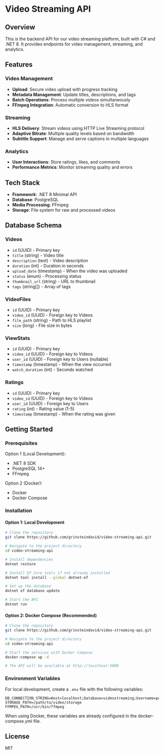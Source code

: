 # Video Streaming API

## Overview
This is the backend API for our video streaming platform, built with C# and .NET 8. It provides endpoints for video management, streaming, and analytics.

## Features

### Video Management
- **Upload**: Secure video upload with progress tracking
- **Metadata Management**: Update titles, descriptions, and tags
- **Batch Operations**: Process multiple videos simultaneously
- **FFmpeg Integration**: Automatic conversion to HLS format

### Streaming
- **HLS Delivery**: Stream videos using HTTP Live Streaming protocol
- **Adaptive Bitrate**: Multiple quality levels based on bandwidth
- **Subtitle Support**: Manage and serve captions in multiple languages

### Analytics
- **User Interactions**: Store ratings, likes, and comments
- **Performance Metrics**: Monitor streaming quality and errors

## Tech Stack
- **Framework**: .NET 8 Minimal API
- **Database**: PostgreSQL
- **Media Processing**: FFmpeg
- **Storage**: File system for raw and processed videos

## Database Schema

### Videos
- `id` (UUID) - Primary key
- `title` (string) - Video title
- `description` (text) - Video description
- `duration` (int) - Duration in seconds
- `upload_date` (timestamp) - When the video was uploaded
- `status` (enum) - Processing status
- `thumbnail_url` (string) - URL to thumbnail
- `tags` (string[]) - Array of tags

### VideoFiles
- `id` (UUID) - Primary key
- `video_id` (UUID) - Foreign key to Videos
- `file_path` (string) - Path to HLS playlist
- `size` (long) - File size in bytes

### ViewStats
- `id` (UUID) - Primary key
- `video_id` (UUID) - Foreign key to Videos
- `user_id` (UUID) - Foreign key to Users (nullable)
- `timestamp` (timestamp) - When the view occurred
- `watch_duration` (int) - Seconds watched

### Ratings
- `id` (UUID) - Primary key
- `video_id` (UUID) - Foreign key to Videos
- `user_id` (UUID) - Foreign key to Users
- `rating` (int) - Rating value (1-5)
- `timestamp` (timestamp) - When the rating was given

## Getting Started

### Prerequisites
Option 1 (Local Development):
- .NET 8 SDK
- PostgreSQL 14+
- FFmpeg

Option 2 (Docker):
- Docker
- Docker Compose

### Installation

#### Option 1: Local Development
```bash
# Clone the repository
git clone https://github.com/grinsteindavid/video-streaming-api.git

# Navigate to the project directory
cd video-streaming-api

# Install dependencies
dotnet restore

# Install EF Core tools if not already installed
dotnet tool install --global dotnet-ef

# Set up the database
dotnet ef database update

# Start the API
dotnet run
```

#### Option 2: Docker Compose (Recommended)
```bash
# Clone the repository
git clone https://github.com/grinsteindavid/video-streaming-api.git

# Navigate to the project directory
cd video-streaming-api

# Start the services with Docker Compose
docker-compose up -d

# The API will be available at http://localhost:5000
```

### Environment Variables
For local development, create a `.env` file with the following variables:
```
DB_CONNECTION_STRING=Host=localhost;Database=videostreaming;Username=postgres;Password=postgres
STORAGE_PATH=/path/to/video/storage
FFMPEG_PATH=/usr/bin/ffmpeg
```

When using Docker, these variables are already configured in the docker-compose.yml file.

## License
MIT
